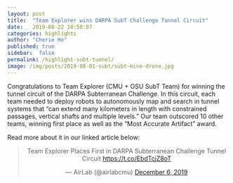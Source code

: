 ```yaml
---
layout: post
title:  "Team Explorer wins DARPA SubT Challenge Tunnel Circuit"
date:   2019-08-22 10:50:07
categories: highlights
author: "Cherie Ho"
published: true
sidebar:  false
permalink: /highlight-subt-tunnel/
image: /img/posts/2019-08-01-subt/subt-mine-drone.jpg
---
```



Congratulations to Team Explorer (CMU + OSU SubT Team) for winning the tunnel circuit of the DARPA Subterranean Challenge. In this circuit, each team needed to deploy robots to autonomously map and search in tunnel systems that “can extend many kilometers in length with constrained passages, vertical shafts and multiple levels.” Our team outscored 10 other teams, winning first place as well as the “Most Accurate Artifact” award.


Read more about it in our linked article below:
<center>
<blockquote class="twitter-tweet"><p lang="en" dir="ltr">Team Explorer Places First in DARPA Subterranean Challenge Tunnel Circuit <a href="https://t.co/EbdTcjZ8oT">https://t.co/EbdTcjZ8oT</a></p>&mdash; AirLab (@airlabcmu) <a href="https://twitter.com/airlabcmu/status/1203025791270948864?ref_src=twsrc%5Etfw">December 6, 2019</a></blockquote> <script async src="https://platform.twitter.com/widgets.js" charset="utf-8"></script> 
</center>